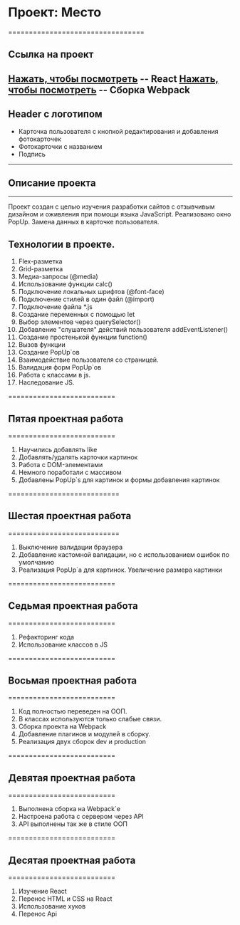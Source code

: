 # Проект: Место
=================================
## Ссылка на проект
[Нажать, чтобы посмотреть](https://catintoner.github.io/mesto-react/) -- React
[Нажать, чтобы посмотреть](https://catintoner.github.io/mesto/)       -- Сборка Webpack
----------------------------------
## Header с логотипом
* Карточка пользователя с кнопкой редактирования и добавления фотокарточек
* Фотокарточки с названием
* Подпись
-----------------------------------

## Описание проекта
----
Проект создан с целью изучения разработки сайтов с отзывчивым дизайном и оживления при помощи языка JavaScript.
Реализовано окно PopUp. Замена данных в карточке пользователя.

## Технологии в проекте.
1. Flex-разметка
2. Grid-разметка
3. Медиа-запросы (@media)
4. Использование функции calc()
5. Подключение локальных шрифтов (@font-face)
6. Подключение стилей в один файл (@import)
7. Подключение файла *.js
8. Создание переменных с помощью let
9. Выбор элементов через querySelector()
10. Добавление "слушателя" действий пользователя addEventListener()
11. Создание простенькой функции function()
12. Вызов функции
13. Создание PopUp`ов
14. Взаимодействие пользователя со страницей.
15. Валидация форм PopUp`ов
16. Работа с классами в js.
17. Наследование JS.

==========================
## Пятая проектная работа
==========================
1. Научились добавлять like
2. Добавлять/удалять карточки картинок
3. Работа с DOM-элементами
4. Немного поработали с массивом
5. Добавлены PopUp`s для картинок и формы добавления картинок

===========================
## Шестая проектная работа
===========================
1. Выключение валидации браузера
2. Добавление кастомной валидации, но с использованием ошибок по умолчанию
3. Реализация PopUp`a для картинок. Увеличение размера картинки

==========================
## Седьмая проектная работа
==========================
1. Рефакторинг кода
2. Использование классов в JS

==========================
## Восьмая проектная работа
==========================
1. Код полностью переведен на ООП.
2. В классах используются только слабые связи.
3. Сборка проекта на Webpack
4. Добавление плагинов и модулей в сборку.
5. Реализация двух сборок dev и production

==========================
## Девятая проектная работа
==========================
1. Выполнена сборка на Webpack`е
2. Настроена работа с сервером через API
3. API выполнены так же в стиле ООП

==========================
## Десятая проектная работа
==========================
1. Изучение React
2. Перенос HTML и CSS на React
3. Использование хуков
4. Перенос Api